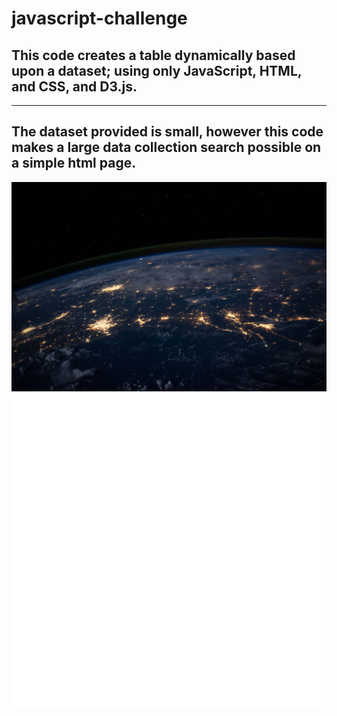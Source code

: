 # javascript-challenge
## This code creates a table **dynamically** based upon a dataset; using only JavaScript, HTML, and CSS, and D3.js.
---
## The dataset provided is small, however this code makes a large data collection search possible on a simple html page.

![nasa.jpg](UFO-level-1/static/images/nasa.jpg)
![nasa.jpg](UFO-level-1/static/images/ufo.svg)

